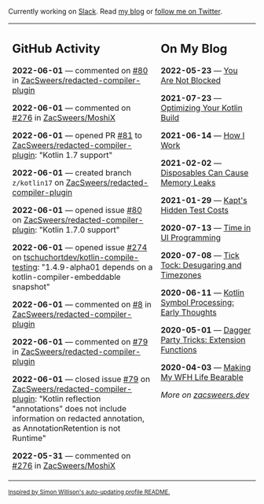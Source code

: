 Currently working on [Slack](https://slack.com/). Read [my blog](https://zacsweers.dev/) or [follow me on Twitter](https://twitter.com/ZacSweers).

<table><tr><td valign="top" width="60%">

## GitHub Activity
<!-- githubActivity starts -->
**2022-06-01** — commented on [#80](https://github.com/ZacSweers/redacted-compiler-plugin/issues/80#issuecomment-1143977211) in [ZacSweers/redacted-compiler-plugin](https://github.com/ZacSweers/redacted-compiler-plugin)

**2022-06-01** — commented on [#276](https://github.com/ZacSweers/MoshiX/issues/276#issuecomment-1143969891) in [ZacSweers/MoshiX](https://github.com/ZacSweers/MoshiX)

**2022-06-01** — opened PR [#81](https://github.com/ZacSweers/redacted-compiler-plugin/pull/81) to [ZacSweers/redacted-compiler-plugin](https://github.com/ZacSweers/redacted-compiler-plugin): "Kotlin 1.7 support"

**2022-06-01** — created branch `z/kotlin17` on [ZacSweers/redacted-compiler-plugin](https://github.com/ZacSweers/redacted-compiler-plugin)

**2022-06-01** — opened issue [#80](https://github.com/ZacSweers/redacted-compiler-plugin/issues/80) on [ZacSweers/redacted-compiler-plugin](https://github.com/ZacSweers/redacted-compiler-plugin): "Kotlin 1.7.0 support"

**2022-06-01** — opened issue [#274](https://github.com/tschuchortdev/kotlin-compile-testing/issues/274) on [tschuchortdev/kotlin-compile-testing](https://github.com/tschuchortdev/kotlin-compile-testing): "1.4.9-alpha01 depends on a kotlin-compiler-embeddable snapshot"

**2022-06-01** — commented on [#8](https://github.com/ZacSweers/redacted-compiler-plugin/issues/8#issuecomment-1143878121) in [ZacSweers/redacted-compiler-plugin](https://github.com/ZacSweers/redacted-compiler-plugin)

**2022-06-01** — commented on [#79](https://github.com/ZacSweers/redacted-compiler-plugin/issues/79#issuecomment-1143877847) in [ZacSweers/redacted-compiler-plugin](https://github.com/ZacSweers/redacted-compiler-plugin)

**2022-06-01** — closed issue [#79](https://github.com/ZacSweers/redacted-compiler-plugin/issues/79) on [ZacSweers/redacted-compiler-plugin](https://github.com/ZacSweers/redacted-compiler-plugin): "Kotlin reflection "annotations" does not include information on redacted annotation, as AnnotationRetention is not Runtime"

**2022-05-31** — commented on [#276](https://github.com/ZacSweers/MoshiX/issues/276#issuecomment-1143065525) in [ZacSweers/MoshiX](https://github.com/ZacSweers/MoshiX)
<!-- githubActivity ends -->
</td><td valign="top" width="40%">

## On My Blog
<!-- blog starts -->
**2022-05-23** — [You Are Not Blocked](https://www.zacsweers.dev/you-are-not-blocked/)

**2021-07-23** — [Optimizing Your Kotlin Build](https://www.zacsweers.dev/optimizing-your-kotlin-build/)

**2021-06-14** — [How I Work](https://www.zacsweers.dev/how-i-work/)

**2021-02-02** — [Disposables Can Cause Memory Leaks](https://www.zacsweers.dev/disposables-can-cause-memory-leaks/)

**2021-01-29** — [Kapt's Hidden Test Costs](https://www.zacsweers.dev/kapts-hidden-test-costs/)

**2020-07-13** — [Time in UI Programming](https://www.zacsweers.dev/time-in-ui/)

**2020-07-08** — [Tick Tock: Desugaring and Timezones](https://www.zacsweers.dev/ticktock-desugaring-timezones/)

**2020-06-11** — [Kotlin Symbol Processing: Early Thoughts](https://www.zacsweers.dev/kotlin-symbol-processor-early-thoughts/)

**2020-05-01** — [Dagger Party Tricks: Extension Functions](https://www.zacsweers.dev/dagger-party-tricks-extension-functions/)

**2020-04-03** — [Making My WFH Life Bearable](https://www.zacsweers.dev/making-wfh-life-bearable/)
<!-- blog ends -->
_More on [zacsweers.dev](https://zacsweers.dev/)_
</td></tr></table>

<sub><a href="https://simonwillison.net/2020/Jul/10/self-updating-profile-readme/">Inspired by Simon Willison's auto-updating profile README.</a></sub>
